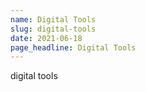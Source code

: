 ```yaml
---
name: Digital Tools
slug: digital-tools
date: 2021-06-18
page_headline: Digital Tools
---
```


digital tools
